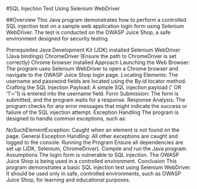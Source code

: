 #SQL Injection Test Using Selenium WebDriver


##Overview
This Java program demonstrates how to perform a controlled SQL injection test on a sample web application login form using Selenium WebDriver. The test is conducted on the OWASP Juice Shop, a safe environment designed for security testing.

Prerequisites
Java Development Kit (JDK) installed
Selenium WebDriver (Java bindings)
ChromeDriver (Ensure the path to ChromeDriver is set correctly)
Chrome browser installed
Approach
Launching the Web Browser: The program uses Selenium WebDriver to open a Chrome browser and navigate to the OWASP Juice Shop login page.
Locating Elements: The username and password fields are located using the By.id locator method.
Crafting the SQL Injection Payload: A simple SQL injection payload (' OR '1'='1) is entered into the username field.
Form Submission: The form is submitted, and the program waits for a response.
Response Analysis: The program checks for any error messages that might indicate the success or failure of the SQL injection attempt.
Exception Handling
The program is designed to handle common exceptions, such as:

NoSuchElementException: Caught when an element is not found on the page.
General Exception Handling: All other exceptions are caught and logged to the console.
Running the Program
Ensure all dependencies are set up (JDK, Selenium, ChromeDriver).
Compile and run the Java program.
Assumptions
The login form is vulnerable to SQL injection.
The OWASP Juice Shop is being used in a controlled environment.
Conclusion
This program demonstrates a basic SQL injection test using Selenium WebDriver. It should be used only in safe, controlled environments, such as OWASP Juice Shop, for learning and educational purposes.
